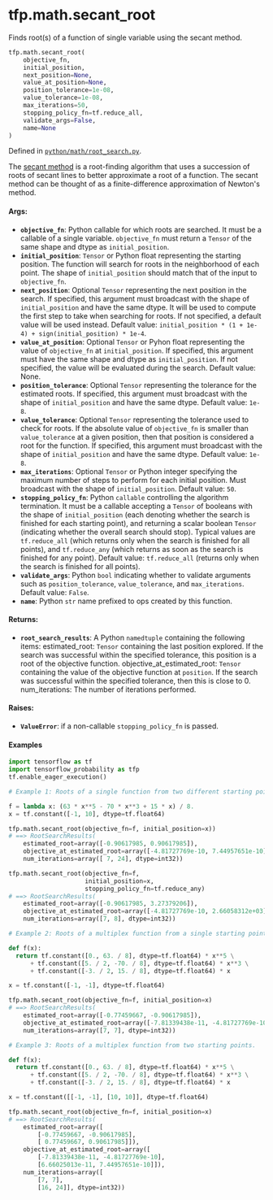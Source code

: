 <div itemscope itemtype="http://developers.google.com/ReferenceObject">
<meta itemprop="name" content="tfp.math.secant_root" />
<meta itemprop="path" content="Stable" />
</div>

# tfp.math.secant_root

Finds root(s) of a function of single variable using the secant method.

``` python
tfp.math.secant_root(
    objective_fn,
    initial_position,
    next_position=None,
    value_at_position=None,
    position_tolerance=1e-08,
    value_tolerance=1e-08,
    max_iterations=50,
    stopping_policy_fn=tf.reduce_all,
    validate_args=False,
    name=None
)
```



Defined in [`python/math/root_search.py`](https://github.com/tensorflow/probability/tree/master/tensorflow_probability/python/math/root_search.py).

<!-- Placeholder for "Used in" -->

The [secant method](https://en.wikipedia.org/wiki/Secant_method) is a
root-finding algorithm that uses a succession of roots of secant lines to
better approximate a root of a function. The secant method can be thought of
as a finite-difference approximation of Newton's method.

#### Args:


* <b>`objective_fn`</b>: Python callable for which roots are searched. It must be a
  callable of a single variable. `objective_fn` must return a `Tensor` of
  the same shape and dtype as `initial_position`.
* <b>`initial_position`</b>: `Tensor` or Python float representing the starting
  position. The function will search for roots in the neighborhood of each
  point. The shape of `initial_position` should match that of the input to
  `objective_fn`.
* <b>`next_position`</b>: Optional `Tensor` representing the next position in the
  search. If specified, this argument must broadcast with the shape of
  `initial_position` and have the same dtype. It will be used to compute the
  first step to take when searching for roots. If not specified, a default
  value will be used instead.
  Default value: `initial_position * (1 + 1e-4) + sign(initial_position) *
    1e-4`.
* <b>`value_at_position`</b>: Optional `Tensor` or Pyhon float representing the value
  of `objective_fn` at `initial_position`. If specified, this argument must
  have the same shape and dtype as `initial_position`. If not specified, the
  value will be evaluated during the search.
  Default value: None.
* <b>`position_tolerance`</b>: Optional `Tensor` representing the tolerance for the
  estimated roots. If specified, this argument must broadcast with the shape
  of `initial_position` and have the same dtype.
  Default value: `1e-8`.
* <b>`value_tolerance`</b>: Optional `Tensor` representing the tolerance used to check
  for roots. If the absolute value of `objective_fn` is smaller than
  `value_tolerance` at a given position, then that position is considered a
  root for the function. If specified, this argument must broadcast with the
  shape of `initial_position` and have the same dtype.
  Default value: `1e-8`.
* <b>`max_iterations`</b>: Optional `Tensor` or Python integer specifying the maximum
  number of steps to perform for each initial position. Must broadcast with
  the shape of `initial_position`.
  Default value: `50`.
* <b>`stopping_policy_fn`</b>: Python `callable` controlling the algorithm termination.
  It must be a callable accepting a `Tensor` of booleans with the shape of
  `initial_position` (each denoting whether the search is finished for each
  starting point), and returning a scalar boolean `Tensor` (indicating
  whether the overall search should stop). Typical values are
  `tf.reduce_all` (which returns only when the search is finished for all
  points), and `tf.reduce_any` (which returns as soon as the search is
  finished for any point).
  Default value: `tf.reduce_all` (returns only when the search is finished
    for all points).
* <b>`validate_args`</b>: Python `bool` indicating whether to validate arguments such
  as `position_tolerance`, `value_tolerance`, and `max_iterations`.
  Default value: `False`.
* <b>`name`</b>: Python `str` name prefixed to ops created by this function.


#### Returns:


* <b>`root_search_results`</b>: A Python `namedtuple` containing the following items:
  estimated_root: `Tensor` containing the last position explored. If the
    search was successful within the specified tolerance, this position is
    a root of the objective function.
  objective_at_estimated_root: `Tensor` containing the value of the
    objective function at `position`. If the search was successful within
    the specified tolerance, then this is close to 0.
  num_iterations: The number of iterations performed.


#### Raises:


* <b>`ValueError`</b>: if a non-callable `stopping_policy_fn` is passed.

#### Examples

```python
import tensorflow as tf
import tensorflow_probability as tfp
tf.enable_eager_execution()

# Example 1: Roots of a single function from two different starting points.

f = lambda x: (63 * x**5 - 70 * x**3 + 15 * x) / 8.
x = tf.constant([-1, 10], dtype=tf.float64)

tfp.math.secant_root(objective_fn=f, initial_position=x))
# ==> RootSearchResults(
    estimated_root=array([-0.90617985, 0.90617985]),
    objective_at_estimated_root=array([-4.81727769e-10, 7.44957651e-10]),
    num_iterations=array([ 7, 24], dtype=int32))

tfp.math.secant_root(objective_fn=f,
                     initial_position=x,
                     stopping_policy_fn=tf.reduce_any)
# ==> RootSearchResults(
    estimated_root=array([-0.90617985, 3.27379206]),
    objective_at_estimated_root=array([-4.81727769e-10, 2.66058312e+03]),
    num_iterations=array([7, 8], dtype=int32))

# Example 2: Roots of a multiplex function from a single starting point.

def f(x):
  return tf.constant([0., 63. / 8], dtype=tf.float64) * x**5 \
      + tf.constant([5. / 2, -70. / 8], dtype=tf.float64) * x**3 \
      + tf.constant([-3. / 2, 15. / 8], dtype=tf.float64) * x

x = tf.constant([-1, -1], dtype=tf.float64)

tfp.math.secant_root(objective_fn=f, initial_position=x)
# ==> RootSearchResults(
    estimated_root=array([-0.77459667, -0.90617985]),
    objective_at_estimated_root=array([-7.81339438e-11, -4.81727769e-10]),
    num_iterations=array([7, 7], dtype=int32))

# Example 3: Roots of a multiplex function from two starting points.

def f(x):
  return tf.constant([0., 63. / 8], dtype=tf.float64) * x**5 \
      + tf.constant([5. / 2, -70. / 8], dtype=tf.float64) * x**3 \
      + tf.constant([-3. / 2, 15. / 8], dtype=tf.float64) * x

x = tf.constant([[-1, -1], [10, 10]], dtype=tf.float64)

tfp.math.secant_root(objective_fn=f, initial_position=x)
# ==> RootSearchResults(
    estimated_root=array([
        [-0.77459667, -0.90617985],
        [ 0.77459667, 0.90617985]]),
    objective_at_estimated_root=array([
        [-7.81339438e-11, -4.81727769e-10],
        [6.66025013e-11, 7.44957651e-10]]),
    num_iterations=array([
        [7, 7],
        [16, 24]], dtype=int32))
```